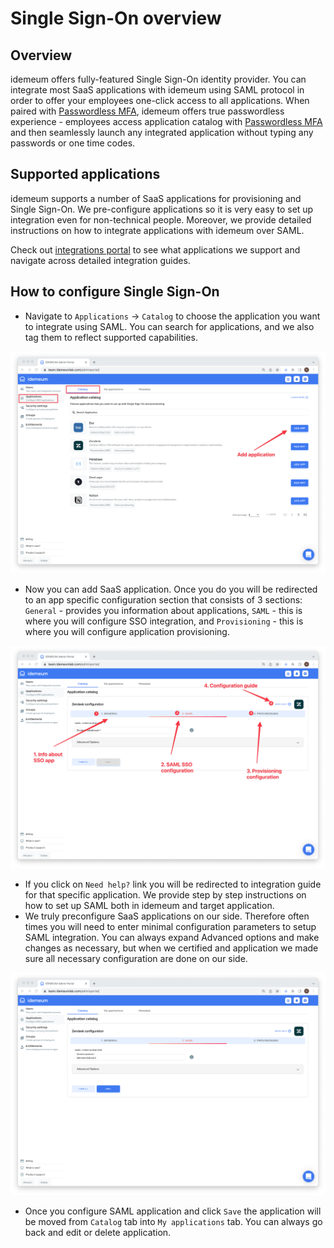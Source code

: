 # Single Sign-On overview

## Overview

idemeum offers fully-featured Single Sign-On identity provider. You can integrate most SaaS applications with idemeum using SAML protocol in order to offer your employees one-click access to all applications. When paired with [Passwordless MFA](./mfa-overview.html), idemeum offers true passwordless experience - employees access application catalog with [Passwordless MFA](./mfa-overview.html) and then seamlessly launch any integrated application without typing any passwords or one time codes. 

## Supported applications

idemeum supports a number of SaaS applications for provisioning and Single Sign-On. We pre-configure applications so it is very easy to set up integration even for non-technical people. Moreover, we provide detailed instructions on how to integrate applications with idemeum over SAML. 

Check out [integrations portal](https://integrations.idemeum.com) to see what applications we support and navigate across detailed integration guides.

## How to configure Single Sign-On

* Navigate to `Applications` -> `Catalog` to choose the application you want to integrate using SAML. You can search for applications, and we also tag them to reflect supported capabilities.

![Application catalog](./images/sso/catalog.png)

* Now you can add SaaS application. Once you do you will be redirected to an app specific configuration section that consists of 3 sections: `General` - provides you information about applications, `SAML` - this is where you will configure SSO integration, and `Provisioning` - this is where you will configure application provisioning.

![Configuration](./images/sso/configuration.png)

* If you click on `Need help?` link you will be redirected to integration guide for that specific application. We provide step by step instructions on how to set up SAML both in idemeum and target application.
* We truly preconfigure SaaS applications on our side. Therefore often times you will need to enter minimal configuration parameters to setup SAML integration. You can always expand Advanced options and make changes as necessary, but when we certified and application we made sure all necessary configuration are done on our side.

![Complete](./images/sso/complete.png)

* Once you configure SAML application and click `Save` the application will be moved from `Catalog` tab into `My applications` tab. You can always go back and edit or delete application.